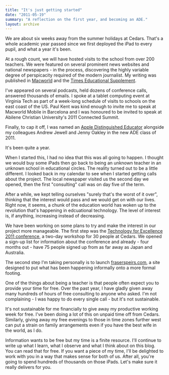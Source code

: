 ```yaml
---
title: "It's just getting started"
date: "2011-05-19"
summary: "A reflection on the first year, and becoming an ADE."
layout: archive
---
```


We are about six weeks away from the summer holidays at Cedars. That's a whole academic year passed since we first deployed the iPad to every pupil, and what a year it's been.

At a rough count, we will have hosted visits to the school from over 200 teachers. We were featured on several prominent news websites and national newspapers - in the process, discovering the highly variable degree of perspicacity required of the modern journalist. My writing was published in [Macworld](http://www.macworld.com/article/157013/2011/01/ipadintheschool.html) and the [Times Educational Supplement](http://www.tes.co.uk/article.aspx?storycode=6074445).

I've appeared on several podcasts, held dozens of conference calls, answered thousands of emails. I spoke at a tablet computing event at Virginia Tech as part of a week-long schedule of visits to schools on the east coast of the US. Paul Kent was kind enough to invite me to speak at Macworld Mobile in Barcelona and I was honoured to be invited to speak at Abilene Christian University's 2011 Connected Summit.

Finally, to cap it off, I was named an [Apple Distinguished Educator](http://www.apple.com/education/apple-distinguished-educator/) alongside my colleagues Andrew Jewell and Jenny Oakley in the new ADE class of 2011.

It's been quite a year.

When I started this, I had no idea that this was all going to happen. I thought we would buy some iPads then go back to being an unknown teacher in an unknown school in educational circles. The reality turned out to be a little different. I looked back in my calendar to see when I started getting calls about the project. The local newspaper visited us the second day we opened, then the first "consulting" call was on day five of the term.

After a while, we kept telling ourselves "surely that's the worst of it over", thinking that the interest would pass and we would get on with our lives. Right now, it seems, a chunk of the education world has woken up to the revolution that's happening in edcuational technology. The level of interest is, if anything, increasing instead of decreasing.

We have been working on some plans to try and make the interest in our project more manageable. The first step was the [Technology for Excellence 2011 conference](http://technologyforexcellence.com), a two-day workshop for 30 people at Cedars. We opened a sign-up list for information about the conference and already - four months out - have 75 people signed up from as far away as Japan and Australia.

The second step I'm taking personally is to launch [fraserspeirs.com](http://fraserspeirs.com/), a site designed to put what has been happening informally onto a more formal footing.

One of the things about being a teacher is that people often expect you to provide your time for free. Over the past year, I have gladly given away many hundreds of hours of free consulting to anyone who asked. I'm not complaining - I was happy to do every single call - but it's not sustainable.

It's not sustainable for me financially to give away my productive working week for free. I've been doing a lot of this on unpaid time off from Cedars. Similarly, giving away my free evenings to those in time zones further west can put a strain on family arrangements even if you have the best wife in the world, as I do.

Information wants to be free but my time is a finite resource. I'll continue to write up what I learn, what I observe and what I think about on this blog. You can read that for free. If you want a piece of my time, I'll be delighted to work with you in a way that makes sense for both of us. After all, you're going to spend hundreds of thousands on those iPads. Let's make sure it really delivers for you.
